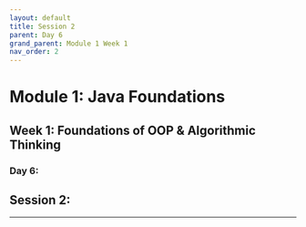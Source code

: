 ```yaml
---
layout: default
title: Session 2
parent: Day 6
grand_parent: Module 1 Week 1
nav_order: 2
---
```


# Module 1: Java Foundations

## Week 1: Foundations of OOP & Algorithmic Thinking

### Day 6: 

## Session 2: 
---